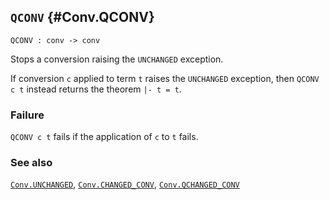 ## `QCONV` {#Conv.QCONV}


```
QCONV : conv -> conv
```



Stops a conversion raising the `UNCHANGED` exception.


If conversion `c` applied to term `t` raises the `UNCHANGED`
exception, then `QCONV c t` instead returns the theorem `|- t = t`.

### Failure

`QCONV c t` fails if the application of `c` to `t` fails.

### See also

[`Conv.UNCHANGED`](#Conv.UNCHANGED), [`Conv.CHANGED_CONV`](#Conv.CHANGED_CONV), [`Conv.QCHANGED_CONV`](#Conv.QCHANGED_CONV)

